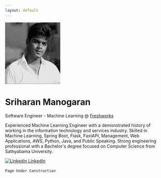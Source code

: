 ```yaml
---
layout: default
---
```


<img src="/sriharan_bw.png" height="200" width="180">

 # Sriharan Manogaran
 Software Engineer - Machine Learning @ [Freshworks](www.freshworks.com/)

Experienced Machine Learning Engineer with a demonstrated history of working in the information technology and services industry. Skilled in Machine Learning, Spring Boot, Flask, FastAPI, Management, Web Applications, AWS, Python, Java, and Public Speaking. Strong engineering professional with a Bachelor's degree focused on Computer Science from Sathyabama University. 

[![Linkedin](https://i.stack.imgur.com/gVE0j.png) LinkedIn](https://www.linkedin.com/)
&nbsp;

```Page Under Construction```
